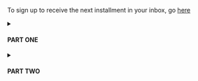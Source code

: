 To sign up to receive the next installment in your inbox, go [here]( https://docs.google.com/forms/d/13r9zOV1WA9pKq0Mif7C7cdIhgjhjsVURkTKXmV9N06Y/edit)

<details>
	<summary>	
	<h4>PART ONE</h4></summary><p></p>
	<p>Lately, every time L ascended, she felt on the verge of passing out. About two meters from the surface, she’d find herself needing to grasp onto the inflater nozzle of her BCD in order to remind her body of the task at hand. The water would squeeze her, the churning, womb-like sounds surrounding her and disorienting her. The sun, filtered by the water into individual rays, would hit her like a spotlight, causing her to shield her eyes even as she felt herself hungrily drawing toward it.</p>	
	<p>And now, once again, she finds herself on the surface, back in her right mind, back on solid ground, which is in fact the choppy surface of the water. The sun steady, the physics standard. Escaped. Just a weird sensation was all.</p>
	<p> Ever since she was a beginner diver, she’d felt a whiff of this sensation, but in the past few weeks it’s become stronger every dive. Glancing around to check that the interns she's been diving with are well, she actually wonders—if she were to let herself go on autopilot during ascension, allow her mind wander even just a bit, would she make it? Or would she pass out, sink to the bottom, die immediately? </p>
	<p><em>What an unscientific thought</em>. Likely she was becoming dizzy as a result of a slight physiological malfunction. An inner ear issue. Or maybe it was simply that this feeling mimicked that of not wanting to wake up from a good dream—it was so peaceful under there after all, so cozy, meditative. Your mind couldn’t be scattered. The water directed your focus, plied your attention toward what it wanted to show you.</p>
	<p>“My god, I know how you feel,” her colleague, E, tells her as they unsuit back on the boat. E grunts as her tank clinks into its holder. “Sometimes I just don’t want to leave that world.” </p>
	<p>“Maybe that’s all it is,” L replies, but still she can’t explain why the sensation is getting stronger, or—could she say—worse?</p>
	<p>**</p>
	<p>Two hours later she is entering the day’s data into the Thai governmental database. On that morning's dive, she and her team of interns completed a fish survey and noted this bounty: forty-five butterfly fish, nine bream, five parrot fish, three angel fish, twenty-five wrasse, forty-five cardinal fish, and one soap fish. Still much fewer snapper than she’d like to be seeing, but the other fishes were doing well.</p>
	<p>E types away beside her, probably messaging with a prospective intern: an eager undergraduate or beleaguered graduate student, looking for a suitable research site to host them as well as an exciting Southeast Asian experience. A storm has rolled in. L’s nostrils are alerted to a metallic smell as large raindrops begin to fire away on the roof like they mean to put a hole in it. She feels as if the space has become smaller, as if the world would be happy to do them in.</p>
	<p>L leans her forehead on her hand, rubs her temples. “I’ve got a bit of a headache now,” she says. E turns toward her and frowns.</p> 
	<p>“Take a paracetemol,” E says and, sighing, turns back to her computer. Then she groans. “This student wants to bring his girlfriend. But she’s not going to do any research. She just wants to hang out. 'She won’t take up another bed,' he says. 'I don’t see why she has to pay.'” She rolls her eyes.</p>
	<p>L gets up and heads to the kitchen to get a drink of water. On her fourth step, a curtain comes over her vision and all she can see is black. “I’m going blind,” she says as she collapses to the floor.</p>
	<p>When she wakes up, E is standing over her. Her face looks old, and the geometry of it evokes an ancient math. L is sure, then, that there have been hundreds of people throughout human history that looked exactly like E.</p>
	<p>And then she feels her heart beating faster than it should be beating. Her breath is deep and rapid at the same time, as if she can’t get enough air. But her breath moves in and out, her heart beats, and she can see.</p> 
	<p>“I’m okay,” she says.</p>
	<p>“My god, what is wrong with you?” E yells, her Russian accent really coming out now. “Do you want me to call an ambulance?”</p>
	<p>“No, no,” L says. “I just stood up too fast I think. Something a little off with my circulation lately, maybe my blood pressure.”</p>
	<p><em> Maybe I’m fucking pregnant. Fucking pregnant, that’s a funny phrase.</em></p>
	<p>“My god, go home,” E says. “Take the day off.”</p>
	<p>“But new students are coming, I have to orient them.”</p> 
	<p>“Honey, you need to take some time <em>off</em>.”</p> 
	<p>**</p>
	<p>A couple hours later L is in her house, in her bed, inside the mosquito net. Her headache has faded and she feels fine. The storm has passed away, leaving behind thin, shifting, planes of air. She’s reading a dense, poetic book about water and how to interpret it. She’s enjoying the language, but can’t process much meaning from it. She puts the book down and looks at her nightstand. Two pregnancy tests rest there, staring up at her with two blank eyes. No results.</p>
	<p><em>How is this possible?</em></p>
	<p>Pregnancy was unlikely, as she and her various partners on the island always used condoms, but you never knew. So she could understand a positive result and she could understand a negative result but a non-result was perplexing to say the least.</p> 
	<p><em>Just a little low on iron from my last period. Something, something like that.</em></p>
	<p>It is barely five o clock. A breeze blows in and a rodent scampers across her roof. The cicadas are quieting down to a low, tired, scratching, only needing to cool themselves down a little in this breezy landscape.</p> 
	<p><blockquote>“We will look at water as the subject. Mammals and insects are interesting, but they will only earn their place in this book to the extent that they can explain the behavior, the signs and symbols of water.” </blockquote><p>
	<p>She puts the book down and falls asleep. She sleeps 12 hours. At 5 am a gecko lands on the wall of her bungalow just outside her head and calls out, loud and clear, “unh unh, unh unh, unh unh,” and she jolts awake, thinking the gecko is in her bed, that someone put it in her bed to wake her up, but there’s no one in her house, not even a gecko.</p> 
	<p>She can’t believe she slept 12 hours.</p>
	<p><em>Maybe I am fucking pregnant.</em></p>
	<p>Suddenly she feels tough and lichenous, tucked away inside herself from whatever might be happening outside.</p>
	<p>**</p>
	<p>On her motorbike drive to work, a rabid dog lunges at her, causing her to swerve sharply. After driving off a safe distance, she stops and looks back at it. It lies in the middle of the road, sunning.</p>
	<p>She gets to the lab before E and spends a quiet morning drinking coffee and looking over the data. The coral bleaching is getting worse and <em>what to do, what to do about that</em>. 50% bleached already and it’s only the beginning of the hot season. At some point in her meager little life, she’d decided that the best thing she could do was have this field station and report the data. Tell the authorities. Alert people in power. Bolster the science, strengthen the argument. Not shut up. Perhaps she should do more.</p> 
	<p>E enters the room with a clanging of bags and various attachments. Her motorbike helmet falls off her arm and rolls toward L. E's eyes go wide and she feigns anger. “My god, what are you doing here?”</p>
	<p>“What do you mean?” L says.</p> 
	<p>“I thought you’d take the day off.”</p> 
	<p>“Oh I’m fine. Got a good night's sleep."</p> 
	<p>E tuts and shakes her head reprovingly.</p>
	<p>**</p>
	<p>Two hours later they’re diving again. It’s been determined L will be divemaster for two of the more experienced students and E will take the newbies. That way, the experienced students can cover some of the more routine data gathering and L can be free to focus on her pet research project, which tests whether smaller solitary corals are less resistant to bleaching than larger solitary corals.</p>  
	<p>E's group lays out the transects while L and her interns hang back and look at coral. She breathes out and sinks closer in to some branching coral, the home of twenty or so baby, white and yellow butterfly fish, who dart in and out like bees. She wishes she were doing a fish survey so that these lovely, tiny fish could be counted. If only their presence could be felt, could matter in the world. But probably they don’t care either way, probably that doesn’t matter to them.</p> 
	<p>Now it’s time to go and she motions the students to go ahead of her. With the lab's underwater camera they take a picture of the transect measuring tape every 50 cm. Back at the lab they will need to go through every one of these 300 pictures and identify the coral just to the left of the transect. She removes her underwater slate from her BCD pocket and begins counting. Everything is slow, deliberate, meditative. She breathes slowly. It’s arduous counting all the solitary corals—there are so many. The students’ frog kicks are too frequent, they are going too fast—almost out of her sight now. No matter, they are safe and experienced. She finishes her survey and meets them at the end of the third transect at 50 minutes into their dive. Together they reel up the transects, spiders assuming the thread of their web back into their abdomens. She directs one of the students to take the transect bag and hook it to her kit. The three of them look at each other in the eyes and L makes the hand signal for “let’s ascend”—a thumbs up.</p> 
	<p>She doesn’t think about that strange sensation. She’s thinking about the data she gathered and about what conclusions she might begin to draw. Slowly, slowly, she swims up, not even needing to think about moving her feet, just willing herself up. And then, at three meters from the surface, once again, it hits.</p>	
	<p>**</p>
	<p>The pressure is more intense this time, the movements of the water like a thousand little flies distracting her attention. The light hits and she feels the heat of the sunrays on her body. The rays form a cone, which twists around her, and she is an unwilling dancer, moving her limbs oddly, floating six inches above an empty stage.</p> 
	<p>And then she is elsewhere. Her face is naked—no regulator. She feels sand in her nose and on her lips. She sputters, rubs her nose with her index and thumb, sticks out her tongue. Opens her eyes. She’s on the beach. Or a beach, rather. She doesn’t recognize the topography of this beach, with its thick forest, its meters of white sand. All the beaches on her island are short, with sparse, low vegetation and pieces of trash strewn about. This beach is pristine. A breeze tumbles down the white sand, unobstructed by a single other person. She is alone.</p> 
	<p> xxxxxxxxxxxxxxxxx </p>





</details>

<details>
	<summary>
	<h4>PART TWO</h4></summary>
	<p></p>
	<p>She sits up and digs her hands into the cool sand. She’s right at the shore line and the water laps at her like a salt-seeking dog. She examines her limbs and finds no wounds, no bruises, no scraped skin. Her skull, too, appears unharmed. She is intact. Despite this, she feels weak and somewhat disoriented. Not knowing what else to do, she lies back and waits for understanding to return to her. </p>
	<p><em>Probably this is a remote beach near where we were diving. And…my team just thought I needed medical attention and that I shouldn’t be moved. Probably they’ll be back soon.</em></p>
	<p>As the shock of being alive and in an entirely different place from her last recollection fades, she begins to re-inhabit her body and finds that the sensations are mostly bothersome. Sand in her shorts and a terribly parched throat. It’s the first time she notices that not only does she lack SCUBA gear, but her wetsuit is gone too—she's sporting only her shorts and bathing suit top.</p>
	<p>A noise from inside the forest 500 meters down the beach sends a jolt of fear down her limbs. Moments later, a figure emerges. From far away, he looks like an early human: hairy, bearded, broad-chested, a bit of a lumbering walk. He wears khaki shorts with patches on them. She’s reminded of the tanned Russians she used to see camped out in abandoned tin mines on a secluded beach near one of the regular dive sights. They’d emerge late mornings, make fires, do laundry, and lay out in the sun as if ready to die, toasting evermore their already tan bodies. This guy has their look, but not their cool, relaxed posture. He walks exuberantly, then begins to jog toward her.</p>
	<p>**</p>
	<p>“Welcome!” he yells, cupping his hands around his mouth.</p>
	<p>She starts to get up but feels light-headed again.</p>
	<p>“Don’t get up!” he shouts, holding out his hands.</p>
	<p>She sits back down, surprising herself with her subservience. Half-wondering if she should get up and run, she stays put. </p>
	<p><em>My body must still be in shock.</em></p>
	<p>Now the man is close. She sees that he is young, perhaps late-twenties or early-thirties, with an excited expression on his face. Nothing like those blasé Russians from the tin mines. He smells of sweat and soil. He kneels down beside her and extends his hand.</p>
	<p>“Welcome. I’m George!” he says and she takes his hand and squeezes. A moment passes wherein she could give her name. “I don’t normally do this!” he says. “I’m not the one to welcome people, I mean. This is exciting!”</p>
	<p><em>What in the hell?</em></p>
	<p>Sensing he needs to project more seriousness, he lowers his voice. “You seem to have retained your strength. Your muscles feeling okay otherwise? No aches or spasms?”</p>
	<p>She shakes her head.</p>
	<p>“That’s good, sometimes people come here with some decompression sickness,” he explains.</p>
	<p>They stare at each other for a moment, both unsure of how to bridge the chasm of ignorance between them.</p>
	<p>“I was foraging in the forest there and heard someone groaning a bit,” he explains. She didn’t remember making any sounds. “Maybe that was when you were waking up?” he adds, intuiting her confusion.</p>
	<p>“I think I got in some kind of accident. I don’t fully understand,” she says finally, laughing a bit, awkwardly. “I’m just sort of trying to sit here and center myself,” she says, thinking maybe she could get this guy to leave her alone for a bit longer, give her a little more time to remember what the hell happened. Because whatever is happening it’d probably be best to figure out on her own. <em>Right?</em> You never knew what kind of Westerners you’d encounter in this part of the world. There wasn’t a small chance she’d landed on an island run by a yoga cult. Heck, there could be a guy just around the corner with ‘magic powers.’</p>
	<p>“Sure,” he says. “What were you doing before you found yourself here?”</p>
	<p><em>What a strange question. Shouldn’t he be asking me if I need any help?</em></p>
	<p>“Well, I was SCUBA diving. Or I thought I was. But I don’t have any of my gear with me. I think my team is probably nearby.”</p>
	<p>He nods. “This is a strange place. Once you feel okay to walk we should go back to the main house and we can tell you everything we know. Want to try to walk a bit?” he asks and puts out his hand.</p>
	<p>“Wait, what do you mean everything you know?” she says laughing. “If I could just use a phone, I’ll call my office, someone should be there.”</p>
	<p>He makes a sympathetic noise with his mouth that she can’t quite interpret. “Why don’t we come back to the house first thing? You see—you’ve landed on a pretty peculiar little island here. I’ll explain everything back at the house. We’ve got great people there that can take care of you. So please, it’s just a five minute walk into the forest. Let me show you.”</p>
	<p><em>Definitely a cult. Oh well, maybe they’ll have a phone at least.</em></p>
	<p>She hoists herself up, declining his proffered hand. They begin walking toward the forest. She expects to hobble a bit, to stumble maybe, but instead she feels lithe.</p>
	<p>xxxxxxxxxxxxxxxxxxxxx</p>
</details>
</div>
